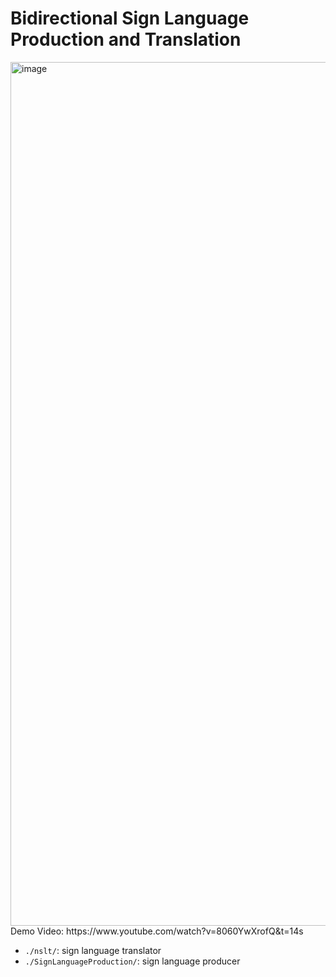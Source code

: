 # Bidirectional Sign Language Production and Translation

<img width="1382" alt="image" src="https://github.com/user-attachments/assets/ea35c79a-4545-40d4-ba78-fc9444534c3f" />
Demo Video: https://www.youtube.com/watch?v=8060YwXrofQ&t=14s

- `./nslt/`: sign language translator
- `./SignLanguageProduction/`: sign language producer
